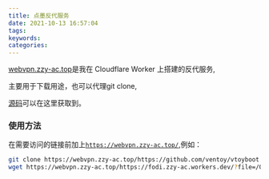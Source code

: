 ```yaml
---
title: 点墨反代服务
date: 2021-10-13 16:57:04
tags:
keywords:
categories:
---
```

[webvpn.zzy-ac.top](https://webvpn.zzy-ac.top)是我在 Cloudflare Worker 上搭建的反代服务,

主要用于下载用途，也可以代理git clone,

[源码](https://gitlab.com/NickCao/experiments/-/blob/master/workers/r.js)可以在这里获取到。

### 使用方法
在需要访问的链接前加上<code>https://webvpn.zzy-ac.top/</code>,例如：

```bash
git clone https://webvpn.zzy-ac.top/https://github.com/ventoy/vtoyboot
wget https://webvpn.zzy-ac.top/https://fodi.zzy-ac.workers.dev/?file=/Other-Things/Duokan_for_Kindle/K4(xKindle_2015-05-15.36515.rtm).zip
```
